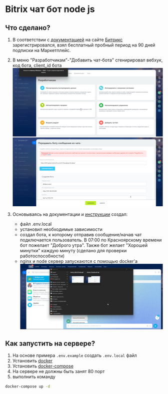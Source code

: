 # Bitrix чат бот node js
## Что сделано?

1. В соответствии с [документацией](https://apidocs.bitrix24.ru/access-to-rest-api.html) на сайте [Битрикс](https://www.bitrix24.ru/) зарегистрировался, взял бесплатный пробный период на 90 дней подписки на Маркетплейс.
2. В меню "Разработчикам"-"Добавить чат-бота" сгенирировал вебхук, код бота, client_id бота
![Меню создания бота](attachments/firefox_F2oks0cmd7.gif)
![Сгенерированные id](attachments/firefox_k96JA7GmKp.gif)
3. Основываясь на документации и [инструкции](https://bitrix-tools.github.io/b24jssdk/guide/example-hook-node-work.html) создал:

    - файл .env.local
    - установил необходимые зависимости
    - создал бота, к которому отправив сообщение/начав чат подключается пользователь.
    В 07:00 по Красноярскому времени бот пожелает "Доброго утра". Также бот желает "Хорошей минутки" каждую минуту (сделано для проверки работоспособности)
    - nginx и node сервер запускаются с помощью docker'a
![Итог](attachments/mqdy2DyFUm.gif)

## Как запустить на сервере?
1. На основе примера `.env.example` создать `.env.local` файл
1. Установить [docker](https://docs.docker.com/engine/install/)
1. Установить [docker-compose](https://docs.docker.com/compose/install/)
1. На сервере не должны быть занят 80 порт
1. выполнить команду
```bash
docker-compose up -d
```